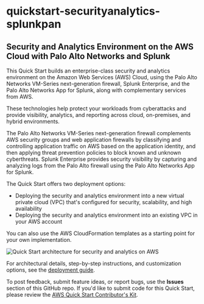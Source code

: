 # quickstart-securityanalytics-splunkpan
## Security and Analytics Environment on the AWS Cloud with Palo Alto Networks and Splunk


This Quick Start builds an enterprise-class security and analytics environment on the Amazon Web Services (AWS) Cloud, using the Palo Alto Networks VM-Series next-generation firewall, Splunk Enterprise, and the Palo Alto Networks App for Splunk, along with complementary services from AWS.

These technologies help protect your workloads from cyberattacks and provide visibility, analytics, and reporting across cloud, on-premises, and hybrid environments.

The Palo Alto Networks VM-Series next-generation firewall complements AWS security groups and web application firewalls by classifying and controlling application traffic on AWS based on the application identity, and then applying threat prevention policies to block known and unknown cyberthreats. Splunk Enterprise provides security visibility by capturing and analyzing logs from the Palo Alto firewall using the Palo Alto Networks App for Splunk.

The Quick Start offers two deployment options:

- Deploying the security and analytics environment into a new virtual private cloud (VPC) that's configured for security, scalability, and high availability
- Deploying the security and analytics environment into an existing VPC in your AWS account

You can also use the AWS CloudFormation templates as a starting point for your own implementation.

![Quick Start architecture for security and analytics on AWS](https://d0.awsstatic.com/partner-network/QuickStart/datasheets/palo-alto-networks-and-splunk-architecture-on-aws.png)

For architectural details, step-by-step instructions, and customization options, see the [deployment guide](https://s3.amazonaws.com/quickstart-reference/securityanalytics/splunkpan/latest/doc/security-and-analytics-on-the-aws-cloud-with-palo-alto-networks-and-splunk.pdf).

To post feedback, submit feature ideas, or report bugs, use the **Issues** section of this GitHub repo.
If you'd like to submit code for this Quick Start, please review the [AWS Quick Start Contributor's Kit](https://aws-quickstart.github.io/).
